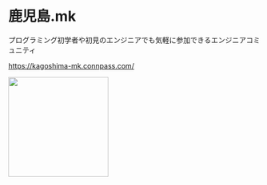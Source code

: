 # 鹿児島.mk
プログラミング初学者や初見のエンジニアでも気軽に参加できるエンジニアコミュニティ

https://kagoshima-mk.connpass.com/

<a href="https://kagoshima-mk.connpass.com/">
<img src="https://user-images.githubusercontent.com/4569916/187633516-c33981fc-7382-496d-837a-a453942f66dc.png" width="200px"  />
</a>
